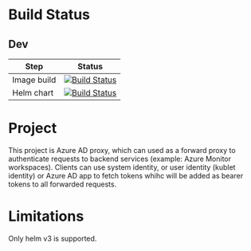 # Build Status

## Dev
| Step | Status |
| -- | -- |
| Image build | [![Build Status](https://github-private.visualstudio.com/azure/_apis/build/status/Azure.aad-auth-proxy?branchName=main&jobName=Build%20image)](https://github-private.visualstudio.com/azure/_build/latest?definitionId=449&branchName=main) |
| Helm chart | [![Build Status](https://github-private.visualstudio.com/azure/_apis/build/status/Azure.aad-auth-proxy?branchName=main&jobName=Package%20helm%20chart)](https://github-private.visualstudio.com/azure/_build/latest?definitionId=440&branchName=main)

# Project

This project is Azure AD proxy, which can used as a forward proxy to authenticate requests to backend services (example: Azure Monitor workspaces). Clients can use system identity, or user identity (kublet identity) or Azure AD app to fetch tokens whihc will be added as bearer tokens to all forwarded requests.

# Limitations
Only helm v3 is supported.

